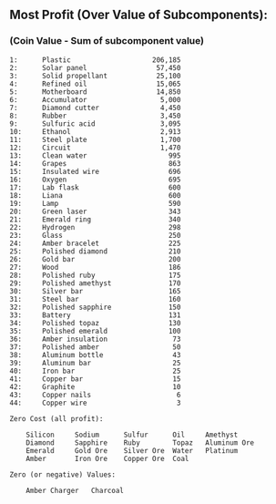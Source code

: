 ## Most Profit (Over Value of Subcomponents):
### (Coin Value - Sum of subcomponent value)

	1:      Plastic                    206,185
	2:      Solar panel                 57,450
	3:      Solid propellant            25,100
	4:      Refined oil                 15,065
	5:      Motherboard                 14,850
	6:      Accumulator                  5,000
	7:      Diamond cutter               4,450
	8:      Rubber                       3,450
	9:      Sulfuric acid                3,095
	10:     Ethanol                      2,913
	11:     Steel plate                  1,700
	12:     Circuit                      1,470
	13:     Clean water                    995
	14:     Grapes                         863
	15:     Insulated wire                 696
	16:     Oxygen                         695
	17:     Lab flask                      600
	18:     Liana                          600
	19:     Lamp                           590
	20:     Green laser                    343
	21:     Emerald ring                   340
	22:     Hydrogen                       298
	23:     Glass                          250
	24:     Amber bracelet                 225
	25:     Polished diamond               210
	26:     Gold bar                       200
	27:     Wood                           186
	28:     Polished ruby                  175
	29:     Polished amethyst              170
	30:     Silver bar                     165
	31:     Steel bar                      160
	32:     Polished sapphire              150
	33:     Battery                        131
	34:     Polished topaz                 130
	35:     Polished emerald               100
	36:     Amber insulation                73
	37:     Polished amber                  50
	38:     Aluminum bottle                 43
	39:     Aluminum bar                    25
	40:     Iron bar                        25
	41:     Copper bar                      15
	42:     Graphite                        10
	43:     Copper nails                     6
	44:     Copper wire                      3

	Zero Cost (all profit):

		Silicon		Sodium		Sulfur		Oil		Amethyst
		Diamond		Sapphire	Ruby		Topaz	Aluminum Ore
		Emerald		Gold Ore	Silver Ore	Water	Platinum
		Amber		Iron Ore	Copper Ore	Coal

	Zero (or negative) Values:

		Amber Charger	Charcoal